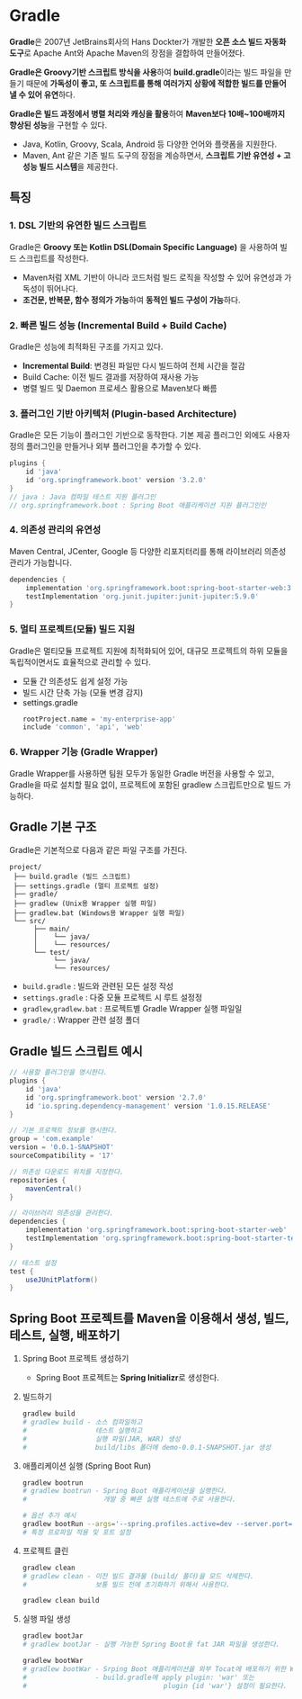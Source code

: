# Gradle

**Gradle**은 2007년 JetBrains회사의 Hans Dockter가 개발한 **오픈 소스 빌드 자동화 도구**로 Apache Ant와 Apache Maven의 장점을 결합하여 만들어졌다.

**Gradle은 Groovy기반 스크립트 방식을 사용**하여 **build.gradle**이라는 빌드 파일을 만들기 때문에 **가독성이 좋고, 또 스크립트를 통해 여러가지 상황에 적합한 빌드를 만들어 낼 수 있어 유연**하다.

**Gradle은 빌드 과정에서 병렬 처리와 캐싱을 활용**하여 **Maven보다 10배~100배까지 향상된 성능**을 구현할 수 있다.

- Java, Kotlin, Groovy, Scala, Android 등 다양한 언어와 플랫폼을 지원한다.
- Maven, Ant 같은 기존 빌드 도구의 장점을 계승하면서, **스크립트 기반 유연성 + 고성능 빌드 시스템**을 제공한다.

## 특징

### 1. DSL 기반의 유연한 빌드 스크립트

Gradle은 **Groovy 또는 Kotlin DSL(Domain Specific Language)** 을 사용하여 빌드 스크립트를 작성한다.
- Maven처럼 XML 기반이 아니라 코드처럼 빌드 로직을 작성할 수 있어 유연성과 가독성이 뛰어나다.
- **조건문, 반복문, 함수 정의가 가능**하여 **동적인 빌드 구성이 가능**하다.

### 2. 빠른 빌드 성능 (Incremental Build + Build Cache)

Gradle은 성능에 최적화된 구조를 가지고 있다.
- **Incremental Build**: 변경된 파일만 다시 빌드하여 전체 시간을 절감
- Build Cache: 이전 빌드 결과를 저장하여 재사용 가능
- 병렬 빌드 및 Daemon 프로세스 활용으로 Maven보다 빠름

### 3. 플러그인 기반 아키텍처 (Plugin-based Architecture)

Gradle은 모든 기능이 플러그인 기반으로 동작한다.
기본 제공 플러그인 외에도 사용자 정의 플러그인을 만들거나 외부 플러그인을 추가할 수 있다.

```groovy
plugins {
    id 'java'
    id 'org.springframework.boot' version '3.2.0'
}
// java : Java 컴파일 테스트 지원 플러그인
// org.springframework.boot : Spring Boot 애플리케이션 지원 플러그인인
```

### 4. 의존성 관리의 유연성

Maven Central, JCenter, Google 등 다양한 리포지터리를 통해 라이브러리 의존성 관리가 가능합니다.

```groovy
dependencies {
    implementation 'org.springframework.boot:spring-boot-starter-web:3.2.0'
    testImplementation 'org.junit.jupiter:junit-jupiter:5.9.0'
}
```

### 5. 멀티 프로젝트(모듈) 빌드 지원

Gradle은 멀티모듈 프로젝트 지원에 최적화되어 있어, 대규모 프로젝트의 하위 모듈을 독립적이면서도 효율적으로 관리할 수 있다.
- 모듈 간 의존성도 쉽게 설정 가능
- 빌드 시간 단축 가능 (모듈 변경 감지)
- settings.gradle
    ```groovy
    rootProject.name = 'my-enterprise-app'
    include 'common', 'api', 'web'
    ```

### 6. Wrapper 기능 (Gradle Wrapper)

Gradle Wrapper를 사용하면 팀원 모두가 동일한 Gradle 버전을 사용할 수 있고,
Gradle을 따로 설치할 필요 없이, 프로젝트에 포함된 gradlew 스크립트만으로 빌드 가능하다.

## Gradle 기본 구조

Gradle은 기본적으로 다음과 같은 파일 구조를 가진다.

```plaintext
project/
 ├── build.gradle (빌드 스크립트)
 ├── settings.gradle (멀티 프로젝트 설정)
 ├── gradle/
 ├── gradlew (Unix용 Wrapper 실행 파일)
 ├── gradlew.bat (Windows용 Wrapper 실행 파일)
 └── src/
      ├── main/
      │    └── java/
      │    └── resources/
      └── test/
           └── java/
           └── resources/
```

- `build.gradle` : 빌드와 관련된 모든 설정 작성
- `settings.gradle` : 다중 모듈 프로젝트 시 루트 설정정
- `gradlew`,`gradlew.bat`  : 프로젝트별 Gradle Wrapper 실행 파일일
- `gradle/` : Wrapper 관련 설정 폴더

## Gradle 빌드 스크립트 예시

```groovy
// 사용할 플러그인을 명시한다.
plugins {
    id 'java'
    id 'org.springframework.boot' version '2.7.0'
    id 'io.spring.dependency-management' version '1.0.15.RELEASE'
}

// 기본 프로젝트 정보를 명시한다.
group = 'com.example'
version = '0.0.1-SNAPSHOT'
sourceCompatibility = '17'

// 의존성 다운로드 위치를 지정한다.
repositories {
    mavenCentral()
}

// 라이브러리 의존성을 관리한다.
dependencies {
    implementation 'org.springframework.boot:spring-boot-starter-web'
    testImplementation 'org.springframework.boot:spring-boot-starter-test'
}

// 테스트 설정
test {
    useJUnitPlatform()
}

```

## Spring Boot 프로젝트를 Maven을 이용해서 생성, 빌드, 테스트, 실행, 배포하기

1. Spring Boot 프로젝트 생성하기
   - Spring Boot 프로젝트는 **Spring Initializr**로 생성한다.
  
2. 빌드하기
    ```bash
    gradlew build
    # gradlew build - 소스 컴파일하고
    #                 테스트 실행하고
    #                 실행 파일(JAR, WAR) 생성
    #                 build/libs 폴더에 demo-0.0.1-SNAPSHOT.jar 생성
    ```

3. 애플리케이션 실행 (Spring Boot Run)
    ```bash
    gradlew bootrun
    # gradlew bootrun - Spring Boot 애플리케이션을 실행한다.
    #                   개발 중 빠른 실행 테스트에 주로 사용한다.

    # 옵션 추가 예시
    gradlew bootRun --args='--spring.profiles.active=dev --server.port=8080'
    # 특정 프로파일 적용 및 포트 설정
    ```

4. 프로젝트 클린
    ```bash
    gradlew clean
    # gradlew clean - 이전 빌드 결과물 (build/ 폴더)을 모드 삭제한다.
    #                 보통 빌드 전에 초기화하기 위해서 사용한다.

    gradlew clean build
    ```

5. 실행 파일 생성
    ```bash
    gradlew bootJar
    # gradlew bootJar - 실행 가능한 Spring Boot용 fat JAR 파일을 생성한다.
    ```

    ```bash
    gradlew bootWar
    # gradlew bootWar - Srping Boot 애플리케이션을 외부 Tocat에 배포하기 위한 WAR를 생성한다.
    #                 - build.gradle에 apply plugin: 'war' 또는
    #                                  plugin {id 'war'} 설정이 필요한다.
    ```

